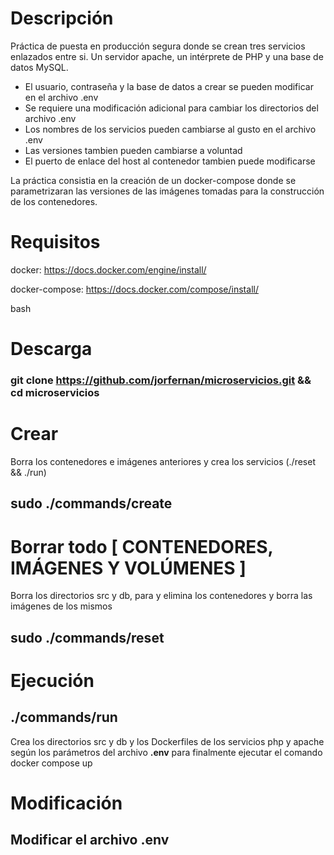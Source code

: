 # Descripción

Práctica de puesta en producción segura donde se crean tres servicios enlazados entre si. Un servidor apache, un intérprete de PHP y una base de datos MySQL.

- El usuario, contraseña y la base de datos a crear se pueden modificar en el archivo .env
- Se requiere una modificación adicional para cambiar los directorios del archivo .env
- Los nombres de los servicios pueden cambiarse al gusto en el archivo .env
- Las versiones tambien pueden cambiarse a voluntad
- El puerto de enlace del host al contenedor tambien puede modificarse

La práctica consistia en la creación de un docker-compose donde se parametrizaran las versiones de las imágenes tomadas para la construcción de los contenedores.

# Requisitos
docker: https://docs.docker.com/engine/install/

docker-compose: https://docs.docker.com/compose/install/

bash

# Descarga
###    git clone https://github.com/jorfernan/microservicios.git && cd microservicios

# Crear
Borra los contenedores e imágenes anteriores y crea los servicios (./reset && ./run)

##  sudo ./commands/create

# Borrar todo [ CONTENEDORES, IMÁGENES Y VOLÚMENES ]
Borra los directorios src y db, para y elimina los contenedores y borra las imágenes de los mismos
##  sudo ./commands/reset

# Ejecución
##  ./commands/run
Crea los directorios src y db y los Dockerfiles de los servicios php y apache según los parámetros del archivo **.env** para finalmente ejecutar el comando docker compose up

# Modificación
##    Modificar el archivo **.env**
